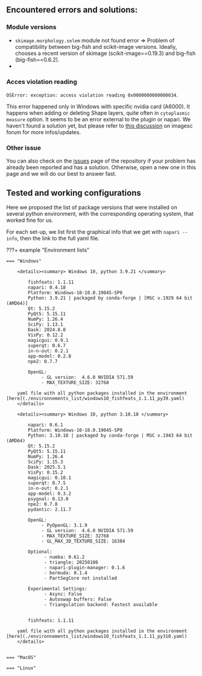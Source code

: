 ## Encountered errors and solutions:

### Module versions

* `skimage.morphology.selem` module not found error => Problem of compatibility between big-fish and scikit-image versions. Ideally, chooses a recent version of skimage (scikit-image==0.19.3) and big-fish (big-fish==0.6.2).
* 

### Acces violation reading


`OSError: exception: access violation reading 0x0000000000000034`.

This error happened only in Windows with specific nvidia card (A6000).
It happens when adding or deleting Shape layers, quite often in `cytoplasmic measure` option.
It seems to be an error external to the plugin or napari. 
We haven't found a solution yet, but please refer to [this discussion](https://forum.image.sc/t/napari-crash-problem-with-opengl-and-or-vispy-and-or-nvidia-and-or-windows/113859) on imagesc forum for more infos/updates.

### Other issue

You can also check on the [issues](https://github.com/gletort/FishFeats/issues) page of the repository if your problem has already been reported and has a solution. 
Otherwise, open a new one in this page and we will do our best to answer fast.


## Tested and working configurations

Here we proposed the list of package versions that were installed on several python environment, with the corresponding operating system, that worked fine for us.

For each set-up, we list first the graphical info that we get with `napari --info`, then the link to the full yaml file.

???+ example "Environment lists"

	=== "Windows"

		<details><summary> Windows 10, python 3.9.21 </summary>

			fishfeats: 1.1.11				
			napari: 0.4.18
			Platform: Windows-10-10.0.19045-SP0
			Python: 3.9.21 | packaged by conda-forge | [MSC v.1929 64 bit (AMD64)]
			Qt: 5.15.2
			PyQt5: 5.15.11
			NumPy: 1.26.4
			SciPy: 1.13.1
			Dask: 2024.8.0
			VisPy: 0.12.2
			magicgui: 0.9.1
			superqt: 0.6.7
			in-n-out: 0.2.1
			app-model: 0.2.8
			npe2: 0.7.7

			OpenGL:
				 - GL version:  4.6.0 NVIDIA 571.59
				 - MAX_TEXTURE_SIZE: 32768 

		yaml file with all python packages installed in the environment [here](./environnements_list/windows10_fishfeats_1.1.11_py39.yaml)
		</details>	
		
		<details><summary> Windows 10, python 3.10.18 </summary>
			
			napari: 0.6.1
			Platform: Windows-10-10.0.19045-SP0
			Python: 3.10.18 | packaged by conda-forge | MSC v.1943 64 bit (AMD64)
			Qt: 5.15.2
			PyQt5: 5.15.11
			NumPy: 1.26.4
			SciPy: 1.15.3
			Dask: 2025.5.1
			VisPy: 0.15.2
			magicgui: 0.10.1
			superqt: 0.7.5
			in-n-out: 0.2.1
			app-model: 0.3.2
			psygnal: 0.13.0
			npe2: 0.7.8
			pydantic: 2.11.7

			OpenGL:
				 - PyOpenGL: 3.1.9
				 - GL version:  4.6.0 NVIDIA 571.59
				 - MAX_TEXTURE_SIZE: 32768
				 - GL_MAX_3D_TEXTURE_SIZE: 16384
			
			Optional:
				  - numba: 0.61.2
				  - triangle: 20250106
				  - napari-plugin-manager: 0.1.6
				  - bermuda: 0.1.4
				  - PartSegCore not installed

			Experimental Settings:
				  - Async: False
				  - Autoswap buffers: False
				  - Triangulation backend: Fastest available


			fishfeats: 1.1.11				
		
		yaml file with all python packages installed in the environment [here](./environnements_list/windows10_fishfeats_1.1.11_py310.yaml)
		</details>	
	

	=== "MacOS"

	=== "Linux"
